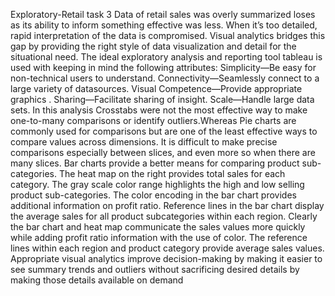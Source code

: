 Exploratory-Retail task 3
Data of retail sales was overly summarized loses as its ability to inform something effective was less. When it’s too detailed, rapid interpretation of the data is compromised. Visual analytics bridges this gap by providing the right style of data visualization and detail for the situational need. The ideal exploratory analysis and reporting tool tableau is used with keeping in mind the following attributes:
Simplicity—Be easy for non-technical users to understand.
Connectivity—Seamlessly connect to a large variety of datasources.
Visual Competence—Provide appropriate graphics . 
Sharing—Facilitate sharing of insight.
Scale—Handle large data sets.
In this analysis Crosstabs were not the most effective way to make one-to-many comparisons or identify outliers.Whereas Pie charts are commonly used for comparisons but are one of the least effective ways to compare values across dimensions. It is difficult to make precise comparisons especially between slices, and even more so when there are many slices. Bar charts provide a better means for comparing product sub-categories. The heat map on the right provides total sales for each category.  The gray scale color range highlights the high and low selling product sub-categories. The color encoding in the bar chart provides additional information on profit ratio. Reference lines in the bar chart display the average sales for all product subcategories within each region.
Clearly the bar chart and heat map communicate the sales values more quickly while adding profit ratio information with the use of color. The reference lines within each region and product category provide average sales values.
Appropriate visual analytics improve decision-making by making it easier to see summary trends and outliers without sacrificing desired details by making those details available on demand
